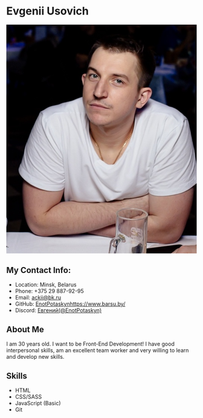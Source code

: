 # Evgenii Usovich

![my Photo](1.jpg)

## My Contact Info:
* Location: Minsk, Belarus
* Phone: +375 29 887-92-95
* Email: ackii@bk.ru
* GitHub: [EnotPotaskyn](https://github.com/EnotPotaskyn)https://www.barsu.by/
* Discord: [Евгений(@EnotPotaskyn)](ackii#3886)

## About Me

I am 30 years old. I want to be Front-End Development! I have good interpersonal skills, am an excellent team worker and very willing to learn and develop new skills.

## Skills
* HTML
* CSS/SASS
* JavaScript (Basic)
* Git
